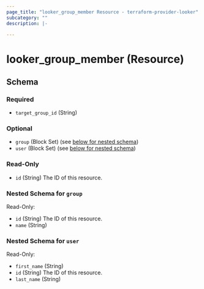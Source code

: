 ```yaml
---
page_title: "looker_group_member Resource - terraform-provider-looker"
subcategory: ""
description: |-
  
---
```

# looker_group_member (Resource)



<!-- schema generated by tfplugindocs -->
## Schema

### Required

- `target_group_id` (String)

### Optional

- `group` (Block Set) (see [below for nested schema](#nestedblock--group))
- `user` (Block Set) (see [below for nested schema](#nestedblock--user))

### Read-Only

- `id` (String) The ID of this resource.

<a id="nestedblock--group"></a>
### Nested Schema for `group`

Read-Only:

- `id` (String) The ID of this resource.
- `name` (String)


<a id="nestedblock--user"></a>
### Nested Schema for `user`

Read-Only:

- `first_name` (String)
- `id` (String) The ID of this resource.
- `last_name` (String)
